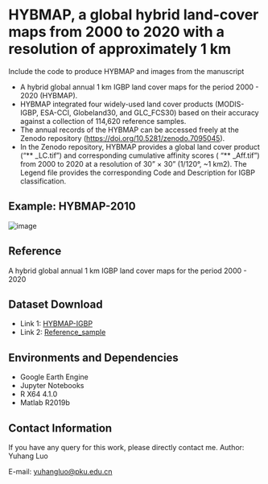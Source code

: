 # HYBMAP, a global hybrid land-cover maps from 2000 to 2020 with a resolution of approximately 1 km
Include the code to produce HYBMAP and images from the manuscript
* A hybrid global annual 1 km IGBP land cover maps for the period 2000 - 2020 (HYBMAP). 
* HYBMAP integrated four widely-used land cover products (MODIS-IGBP, ESA-CCI, Globeland30, and GLC_FCS30) based on their accuracy against a collection of 114,620 reference samples.
* The annual records of the HYBMAP can be accessed freely at the Zenodo repository (https://doi.org/10.5281/zenodo.7095045). 
* In the Zenodo repository, HYBMAP provides a global land cover product (“** _LC.tif”) and corresponding cumulative affinity scores ( “** _Aff.tif”) from 2000 to 2020 at a resolution of 30” × 30” (1/120°, ~1 km2). The Legend file provides the corresponding Code and Description for IGBP classification.
## Example: HYBMAP-2010
![image](https://github.com/yuhangluoEarth/Photo/blob/main/HYBMAP2.tif)

## Reference
A hybrid global annual 1 km IGBP land cover maps for the period 2000 - 2020

## Dataset Download
* Link 1:
  [HYBMAP-IGBP](https://doi.org/10.5281/zenodo.7306349)
* Link 2:
  [Reference_sample](https://code.earthengine.google.com/?asset=users/luoyuhang/HYBMAP_Globe_AllValid2_Year/AReference_samples)
  
## Environments and Dependencies
* Google Earth Engine
* Jupyter Notebooks
* R X64 4.1.0
* Matlab R2019b

## Contact Information
If you have any query for this work, please directly contact me.
Author: Yuhang Luo

E-mail: yuhangluo@pku.edu.cn
